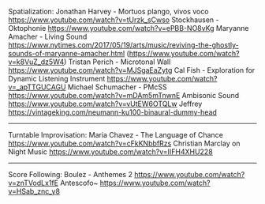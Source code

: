 Spatialization:
Jonathan Harvey - Mortuos plango, vivos voco https://www.youtube.com/watch?v=tUrzk_sCwso
Stockhausen - Oktophonie https://www.youtube.com/watch?v=ePBB-NO8vKg
Maryanne Amacher - Living Sound https://www.nytimes.com/2017/05/19/arts/music/reviving-the-ghostly-sounds-of-maryanne-amacher.html (https://www.youtube.com/watch?v=k8VuZ_dz5W4)
Tristan Perich - Microtonal Wall https://www.youtube.com/watch?v=MJSgaEaZytg
Cal Fish - Exploration for Dynamic Listening Instrument https://www.youtube.com/watch?v=_apTTGUCAGU
Michael Schumacher - PMcSS https://www.youtube.com/watch?v=mDAm5mTnwnE
Ambisonic Sound https://www.youtube.com/watch?v=vUtEW6OTQLw
Jeffrey https://vintageking.com/neumann-ku100-binaural-dummy-head

-------------------------

Turntable Improvisation:
Maria Chavez - The Language of Chance https://www.youtube.com/watch?v=cFkKNbbfRzs
Christian Marclay on Night Music https://www.youtube.com/watch?v=IIFH4XHU228

-------------------------

Score Following:
Boulez - Anthemes 2 https://www.youtube.com/watch?v=znTVodLx1fE
Antescofo~ https://www.youtube.com/watch?v=HSab_znc_y8



